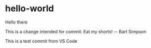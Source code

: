 # hello-world
Hello there

This is a change intended for commit:
Eat my shorts! -- Bart Simpson

This is a test commit from VS Code
